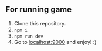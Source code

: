 ## For running game

1. Clone this repository.
2. `npm i`
3. `npm run dev`
4. Go to [localhost:9000](https://localhost:9000) and enjoy! :)
